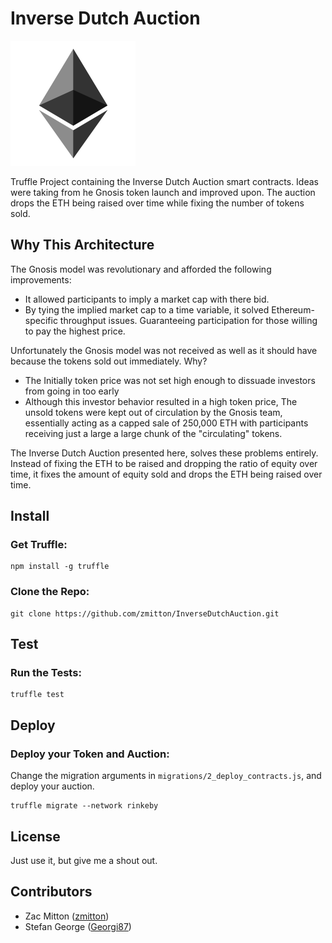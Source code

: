 Inverse Dutch Auction
=====================

<img src="logo.png" style="height: 200px;"/>

Truffle Project containing the Inverse Dutch Auction smart contracts. Ideas were taking from he Gnosis token launch and improved upon. The auction drops the ETH being raised over time while fixing the number of tokens sold. 


Why This Architecture
---------------------
The Gnosis model was revolutionary and afforded the following improvements:

 - It allowed participants to imply a market cap with there bid.
 -  By tying the implied market cap to a time variable, it solved Ethereum-specific throughput issues. Guaranteeing participation for those willing to pay the highest price.

Unfortunately the Gnosis model was not received as well as it should have because the tokens sold out immediately. Why?

 - The Initially token price was not set high enough to dissuade investors from going in too early
 -  Although this investor behavior resulted in a high token price, The unsold tokens were kept out of circulation by the Gnosis team, essentially acting as a capped sale of 250,000 ETH with participants receiving just a large a large chunk of the "circulating" tokens.

The Inverse Dutch Auction presented here, solves these problems entirely. Instead of fixing the ETH to be raised and dropping the ratio of equity over time, it fixes the amount of equity sold and drops the ETH being raised over time.


Install
-------
### Get Truffle:
```
npm install -g truffle
```

### Clone the Repo:
```
git clone https://github.com/zmitton/InverseDutchAuction.git
```

Test
----
### Run the Tests:
```
truffle test
```

Deploy
------
### Deploy your Token and Auction:
Change the migration arguments in `migrations/2_deploy_contracts.js`, and deploy your auction.
```
truffle migrate --network rinkeby
```

License
-------
Just use it, but give me a shout out.

Contributors
------------
- Zac Mitton ([zmitton](https://github.com/zmitton))
- Stefan George ([Georgi87](https://github.com/Georgi87))
